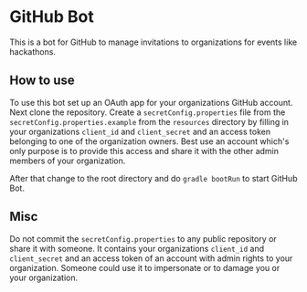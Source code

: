 # GitHub Bot
This is a bot for GitHub to manage invitations to organizations for events like hackathons. 

## How to use
To use this bot set up an OAuth app for your organizations GitHub account. Next clone the 
repository. Create a `secretConfig.properties` file from the `secretConfig.properties.example`
from the `resources` directory by filling in your organizations `client_id` and `client_secret` 
and an access token belonging to one of the organization owners. Best use an account which's only
purpose is to provide this access and share it with the other admin members of your organization.

After that change to the root directory and do `gradle bootRun` to start GitHub Bot.

## Misc
Do not commit the `secretConfig.properties` to any public repository or share it with someone. 
It contains your organizations `client_id` and `client_secret` and an access token of an account
with admin rights to your organization. Someone could use it to impersonate or to damage you or
your organization.
